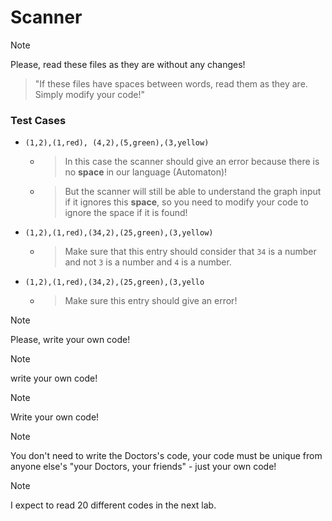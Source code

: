 #  Scanner

> [!NOTE]
> Please, read these files as they are without any changes!

  > "If these files have spaces between words, read them as they are. Simply modify your code!"

### Test Cases
  - `(1,2),(1,red), (4,2),(5,green),(3,yellow)`
      - > In this case the scanner should give an error because there is no **space** in our language (Automaton)!
      - > But the scanner will still be able to understand the graph input if it ignores this **space**, so you need to modify your code to ignore the space if it is found!
  - `(1,2),(1,red),(34,2),(25,green),(3,yellow)`
      - > Make sure that this entry should consider that `34` is a number and not `3` is a number and `4` is a number.
        
  - `(1,2),(1,red),(34,2),(25,green),(3,yello`
       - > Make sure this entry should give an error!  

> [!NOTE]
> Please, write your own code!

> [!NOTE]
> write your own code!

> [!NOTE]
> Write your own code!

> [!NOTE]
> You don't need to write the Doctors's code, your code must be unique from anyone else's "your Doctors, your friends" - just your own code!

> [!NOTE]
> I expect to read 20 different codes in the next lab.
